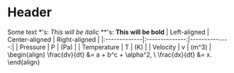 # Header

Some text
*'s: *This will be italic*
**'s: **This will be bold**
| Left-aligned | Center-aligned | Right-aligned |
|:-------------|:--------------:|--------------:|
| Pressure     | P              | (Pa)          |
| Temperature  | T              | (K)           |
| Velocity     | v              | (m^3)         |
\begin{align}
\frac{dv}{dt} &= a + b^c + \alpha^2, \\
\frac{dx}{dt} &= x.
\end{align}


